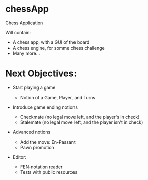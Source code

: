 # chessApp
Chess Application

Will contain:

- A chess app, with a GUI of the board
- A chess engine, for somme chess challenge
- Many more...

# Next Objectives:

- Start playing a game
   - Notion of a Game, Player, and Turns

- Introduce game ending notions
   - Checkmate (no legal move left, and the player's in check)
   - Stalemate (no legal move left, and the player isn't in check)

- Advanced notions
   - Add the move: En-Passant
   - Pawn promotion

- Editor:
   - FEN-notation reader
   - Tests with public resources